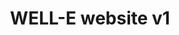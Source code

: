 ---
layout: post
location: DialloLab at UQAM
title: WELL-E website v1
image: 
category: web
tag: 
description: Following the end of the contract with ProgramAction, adjust the WELL-E website to ease user experience and adjust UI details
contributors: Rachel van Vliet, Catherine Fisette, Mamadou Maladho Barry, ProgramAction, Abdoulaye Baniré Diallo (PI)
tasks: Adjustments to the website, Change UI elements, Facilitate user experience according to communications experts, Recreate pages
tools: HTML, CSS, Javascript, JQuery
article: 
github: https://github.com/WELL-E-chair/well-e_website
website: https://well-e.org/en/
---